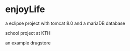enjoyLife
=========

a eclipse project with tomcat 8.0 and a mariaDB database

school project at KTH 

an example drugstore
